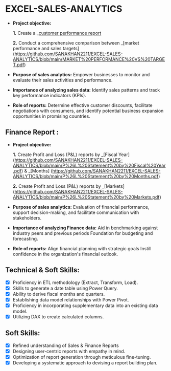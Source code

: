 # EXCEL-SALES-ANALYTICS


- **Project objective:** 

    **1.** Create a _[customer performance report](https://github.com/SANAKHAN2211/EXCEL-SALES-ANALYTICS/blob/main/CUSTOMER%20PERFORMANCE%20REPORT.pdf) 

    **2.** Conduct a comprehensive comparison between _[market performance and sales targets] (https://github.com/SANAKHAN2211/EXCEL-SALES-ANALYTICS/blob/main/MARKET%20PERFORMANCE%20VS%20TARGET.pdf)

- **Purpose of sales analytics:** Empower businesses to monitor and evaluate their sales activities and performance.

- **Importance of analyzing sales data:** Identify sales patterns and track key performance indicators (KPIs).

- **Role of reports:** Determine effective customer discounts, facilitate negotiations with consumers, and identify potential business expansion opportunities in promising countries.


## Finance Report :

- **Project objective:** 

    **1.** Create Profit and Loss (P&L) reports by _[Fiscal Year] (https://github.com/SANAKHAN2211/EXCEL-SALES-ANALYTICS/blob/main/P%26L%20Statement%20by%20Fiscal%20Year.pdf) & _[Months] (https://github.com/SANAKHAN2211/EXCEL-SALES-ANALYTICS/blob/main/P%26L%20Statement%20by%20Months.pdf)

   **2.** Create Profit and Loss (P&L) reports by _[Markets] (https://github.com/SANAKHAN2211/EXCEL-SALES-ANALYTICS/blob/main/P%26L%20Statement%20by%20Markets.pdf)

- **Purpose of sales analytics:** Evaluation of financial performance, support decision-making, and facilitate communication with stakeholders.

- **Importance of analyzing Finance data:** Aid in benchmarking against industry peers and previous periods Foundation for budgeting and forecasting.

- **Role of reports:** Align financial planning with strategic goals Instill confidence in the organization's financial outlook.


## Technical & Soft Skills:
- [x]	Proficiency in ETL methodology (Extract, Transform, Load).
- [x]	Skills to generate a date table using Power Query.
- [x]	Ability to derive fiscal months and quarters.
- [x]	Establishing data model relationships with Power Pivot.
- [x]	Proficiency in incorporating supplementary data into an existing data model.
- [x]	Utilizing DAX to create calculated columns.

## Soft Skills:
- [x]	Refined understanding of Sales & Finance Reports
- [x]	Designing user-centric reports with empathy in mind.
- [x]	Optimization of report generation through meticulous fine-tuning.
- [x]	Developing a systematic approach to devising a report building plan.
